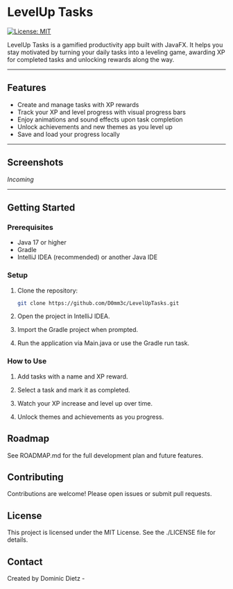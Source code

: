 # LevelUp Tasks
[![License: MIT](https://img.shields.io/badge/License-MIT-yellow.svg)](https://opensource.org/licenses/MIT)

LevelUp Tasks is a gamified productivity app built with JavaFX. It helps you stay motivated by turning your daily tasks into a leveling game, awarding XP for completed tasks and unlocking rewards along the way.

---

## Features

- Create and manage tasks with XP rewards  
- Track your XP and level progress with visual progress bars  
- Enjoy animations and sound effects upon task completion  
- Unlock achievements and new themes as you level up  
- Save and load your progress locally  

---

## Screenshots

*Incoming*

---

## Getting Started

### Prerequisites

- Java 17 or higher  
- Gradle  
- IntelliJ IDEA (recommended) or another Java IDE  

### Setup

1. Clone the repository:  
   ```bash
   git clone https://github.com/D0mm3c/LevelUpTasks.git

2. Open the project in IntelliJ IDEA.

3. Import the Gradle project when prompted.

4. Run the application via Main.java or use the Gradle run task.

### How to Use

1. Add tasks with a name and XP reward.

2. Select a task and mark it as completed.

3. Watch your XP increase and level up over time.

4. Unlock themes and achievements as you progress.

## Roadmap
See ROADMAP.md for the full development plan and future features.

## Contributing
Contributions are welcome! Please open issues or submit pull requests.

## License
This project is licensed under the MIT License. See the ./LICENSE file for details.

## Contact
Created by Dominic Dietz - 